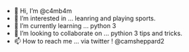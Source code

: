- 👋 Hi, I’m @c4mb4m
- 👀 I’m interested in ... leanring and playing sports. 
- 🌱 I’m currently learning ... python 3 
- 💞️ I’m looking to collaborate on ... pythion 3 tips and tricks. 
- 📫 How to reach me ... via twitter ! @camsheppard2

<!---
c4mb4m/c4mb4m is a ✨ special ✨ repository because its `README.md` (this file) appears on your GitHub profile.
You can click the Preview link to take a look at your changes.
--->
